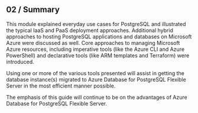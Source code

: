 ## 02 / Summary

This module explained everyday use cases for PostgreSQL and illustrated the typical IaaS and PaaS deployment approaches. Additional hybrid approaches to hosting PostgreSQL applications and databases on Microsoft Azure were discussed as well. Core approaches to managing Microsoft Azure resources, including imperative tools (like the Azure CLI and Azure PowerShell) and declarative tools (like ARM templates and Terraform) were introduced.

Using one or more of the various tools presented will assist in getting the database instance(s) migrated to Azure Database for PostgreSQL Flexible Server in the most efficient manner possible.

The emphasis of this guide will continue to be on the advantages of Azure Database for PostgreSQL Flexible Server.
